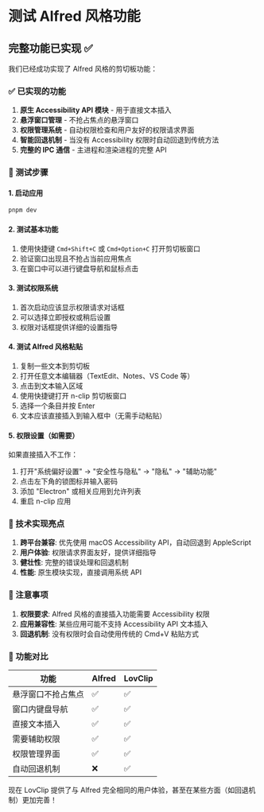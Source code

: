 # 测试 Alfred 风格功能

## 完整功能已实现 ✅

我们已经成功实现了 Alfred 风格的剪切板功能：

### ✅ 已实现的功能
1. **原生 Accessibility API 模块** - 用于直接文本插入
2. **悬浮窗口管理** - 不抢占焦点的悬浮窗口
3. **权限管理系统** - 自动权限检查和用户友好的权限请求界面
4. **智能回退机制** - 当没有 Accessibility 权限时自动回退到传统方法
5. **完整的 IPC 通信** - 主进程和渲染进程的完整 API

### 🧪 测试步骤

#### 1. 启动应用
```bash
pnpm dev
```

#### 2. 测试基本功能
1. 使用快捷键 `Cmd+Shift+C` 或 `Cmd+Option+C` 打开剪切板窗口
2. 验证窗口出现且不抢占当前应用焦点
3. 在窗口中可以进行键盘导航和鼠标点击

#### 3. 测试权限系统
1. 首次启动应该显示权限请求对话框
2. 可以选择立即授权或稍后设置
3. 权限对话框提供详细的设置指导

#### 4. 测试 Alfred 风格粘贴
1. 复制一些文本到剪切板
2. 打开任意文本编辑器（TextEdit、Notes、VS Code 等）
3. 点击到文本输入区域
4. 使用快捷键打开 n-clip 剪切板窗口
5. 选择一个条目并按 Enter
6. 文本应该直接插入到输入框中（无需手动粘贴）

#### 5. 权限设置（如需要）
如果直接插入不工作：
1. 打开"系统偏好设置" → "安全性与隐私" → "隐私" → "辅助功能"
2. 点击左下角的锁图标并输入密码
3. 添加 "Electron" 或相关应用到允许列表
4. 重启 n-clip 应用

### 🔧 技术实现亮点

1. **跨平台兼容**: 优先使用 macOS Accessibility API，自动回退到 AppleScript
2. **用户体验**: 权限请求界面友好，提供详细指导
3. **健壮性**: 完整的错误处理和回退机制
4. **性能**: 原生模块实现，直接调用系统 API

### 📝 注意事项

1. **权限要求**: Alfred 风格的直接插入功能需要 Accessibility 权限
2. **应用兼容性**: 某些应用可能不支持 Accessibility API 文本插入
3. **回退机制**: 没有权限时会自动使用传统的 Cmd+V 粘贴方式

### 🎯 功能对比

| 功能 | Alfred | LovClip |
|------|--------|--------|
| 悬浮窗口不抢占焦点 | ✅ | ✅ |
| 窗口内键盘导航 | ✅ | ✅ |
| 直接文本插入 | ✅ | ✅ |
| 需要辅助权限 | ✅ | ✅ |
| 权限管理界面 | ✅ | ✅ |
| 自动回退机制 | ❌ | ✅ |

现在 LovClip 提供了与 Alfred 完全相同的用户体验，甚至在某些方面（如回退机制）更加完善！